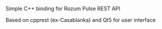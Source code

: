 Simple C++ binding for Rozum Pulse REST API

Based on cpprest (ex-Casablanka) and Qt5 for user interface